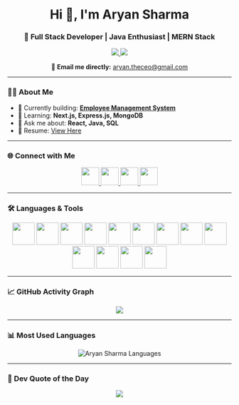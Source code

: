 <!-- Banner -->

<h1 align="center">Hi 👋, I'm Aryan Sharma</h1>
<h3 align="center">🚀 Full Stack Developer | Java Enthusiast | MERN Stack</h3>

<p align="center">
  <a href="https://github.com/ryana3112?tab=followers">
    <img src="https://img.shields.io/github/followers/ryana3112?label=Followers&style=for-the-badge&logo=github&color=0e75b6" />
  </a>

  <a href="https://aryan-portfolio03.lovable.app/">
    <img src="https://img.shields.io/badge/Portfolio-Website-orange?style=for-the-badge&logo=vercel" />
  </a>
</p>

<!-- Backup Plain Email -->
<p align="center">
  📧 <strong>Email me directly:</strong>  
  <a href="mailto:aryan.theceo@gmail.com">aryan.theceo@gmail.com</a>
</p>


---

### 👨‍💻 About Me  
- 🔭 Currently building: **[Employee Management System](https://github.com/ryana3112/EmployeeManagementSystem)**  
- 🌱 Learning: **Next.js, Express.js, MongoDB**  
- 💬 Ask me about: **React, Java, SQL**  
- 📄 Resume: [View Here](https://drive.google.com/file/d/1NMd0OwPW1L0ZeocWzhf6ymIBjalccMNm/view?usp=drive_link)  

---

### 🌐 Connect with Me  
<p align="center">
  <a href="https://twitter.com/r_yan_sh" target="_blank">
    <img src="https://skillicons.dev/icons?i=twitter" height="40" />
  </a>
  <a href="https://linkedin.com/in/aryan-sharma-174b1a264" target="_blank">
    <img src="https://skillicons.dev/icons?i=linkedin" height="40" />
  </a>
  <a href="https://leetcode.com/ryana3112" target="_blank">
    <img src="https://raw.githubusercontent.com/rahuldkjain/github-profile-readme-generator/master/src/images/icons/Social/leet-code.svg" height="40" />
  </a>
  <a href="https://www.geeksforgeeks.org/user/ryana3112" target="_blank">
    <img src="https://raw.githubusercontent.com/rahuldkjain/github-profile-readme-generator/master/src/images/icons/Social/geeks-for-geeks.svg" height="40" />
  </a>
</p>

---

### 🛠️ Languages & Tools  
<p align="center">
  <a href="https://www.w3schools.com/java/" target="_blank"><img src="https://skillicons.dev/icons?i=java" height="50"/></a>
  <a href="https://www.w3schools.com/js/" target="_blank"><img src="https://skillicons.dev/icons?i=js" height="50"/></a>
  <a href="https://react.dev/learn" target="_blank"><img src="https://skillicons.dev/icons?i=react" height="50"/></a>
  <a href="https://nextjs.org/learn" target="_blank"><img src="https://skillicons.dev/icons?i=nextjs" height="50"/></a>
  <a href="https://nodejs.org/en/learn" target="_blank"><img src="https://skillicons.dev/icons?i=nodejs" height="50"/></a>
  <a href="https://expressjs.com/en/starter/installing.html" target="_blank"><img src="https://skillicons.dev/icons?i=express" height="50"/></a>
  <a href="https://www.mongodb.com/docs/" target="_blank"><img src="https://skillicons.dev/icons?i=mongodb" height="50"/></a>
  <a href="https://www.mysqltutorial.org/" target="_blank"><img src="https://skillicons.dev/icons?i=mysql" height="50"/></a>
  <a href="https://www.postgresqltutorial.com/" target="_blank"><img src="https://skillicons.dev/icons?i=postgres" height="50"/></a>
  <a href="https://www.w3schools.com/html/" target="_blank"><img src="https://skillicons.dev/icons?i=html" height="50"/></a>
  <a href="https://www.w3schools.com/css/" target="_blank"><img src="https://skillicons.dev/icons?i=css" height="50"/></a>
  <a href="https://docs.spring.io/spring-framework/docs/current/reference/html/" target="_blank"><img src="https://skillicons.dev/icons?i=spring" height="50"/></a>
  <a href="https://git-scm.com/doc" target="_blank"><img src="https://skillicons.dev/icons?i=git" height="50"/></a>
</p>

---

### 📈 GitHub Activity Graph
<p align="center">
  <img src="https://github-readme-activity-graph.vercel.app/graph?username=ryana3112&theme=react-dark&hide_border=true" />
</p>


---

### 📊 Most Used Languages  
<p align="center">
  <img src="https://github-readme-stats.vercel.app/api/top-langs?username=ryana3112&show_icons=true&locale=en&layout=compact&theme=radical" alt="Aryan Sharma Languages" />
</p>

---

### 🎨 Dev Quote of the Day  
<p align="center">
  <img src="https://quotes-github-readme.vercel.app/api?type=horizontal&theme=radical" />
</p>
